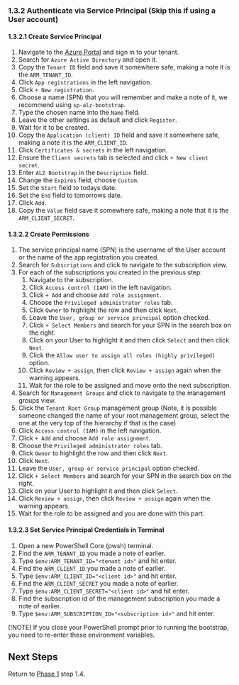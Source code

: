 <!-- markdownlint-disable first-line-h1 -->
### 1.3.2 Authenticate via Service Principal (Skip this if using a User account)

#### 1.3.2.1 Create Service Principal

1. Navigate to the [Azure Portal](https://portal.azure.com) and sign in to your tenant.
1. Search for `Azure Active Directory` and open it.
1. Copy the `Tenant ID` field and save it somewhere safe, making a note it is the `ARM_TENANT_ID`.
1. Click `App registrations` in the left navigation.
1. Click `+ New registration`.
1. Choose a name (SPN) that you will remember and make a note of it, we recommend using `sp-alz-bootstrap`.
1. Type the chosen name into the `Name` field.
1. Leave the other settings as default and click `Register`.
1. Wait for it to be created.
1. Copy the `Application (client) ID` field and save it somewhere safe, making a note it is the `ARM_CLIENT_ID`.
1. Click `Certificates & secrets` in the left navigation.
1. Ensure the `Client secrets` tab is selected and click `+ New client secret`.
1. Enter `ALZ Bootstrap` in the `Description` field.
1. Change the `Expires` field, choose `Custom`.
1. Set the `Start` field to todays date.
1. Set the `End` field to tomorrows date.
1. Click `Add`.
1. Copy the `Value` field save it somewhere safe, making a note that it is the `ARM_CLIENT_SECRET`.

#### 1.3.2.2 Create Permissions

1. The service principal name (SPN) is the username of the User account or the name of the app registration you created.
1. Search for `Subscriptions` and click to navigate to the subscription view.
1. For each of the subscriptions you created in the previous step:
    1. Navigate to the subscription.
    1. Click `Access control (IAM)` in the left navigation.
    1. Click `+ Add` and choose `Add role assignment`.
    1. Choose the `Privileged administrator roles` tab.
    1. Click `Owner` to highlight the row and then click `Next`.
    1. Leave the `User, group or service principal` option checked.
    1. Click `+ Select Members` and search for your SPN in the search box on the right.
    1. Click on your User to highlight it and then click `Select` and then click `Next`.
    1. Click the `Allow user to assign all roles (highly privileged)` option.
    1. Click `Review + assign`, then click `Review + assign` again when the warning appears.
    1. Wait for the role to be assigned and move onto the next subscription.
1. Search for `Management Groups` and click to navigate to the management groups view.
1. Click the `Tenant Root Group` management group (Note, it is possible someone changed the name of your root management group, select the one at the very top of the hierarchy if that is the case)
1. Click `Access control (IAM)` in the left navigation.
1. Click `+ Add` and choose `Add role assignment`.
1. Choose the `Privileged administrator roles` tab.
1. Click `Owner` to highlight the row and then click `Next`.
1. Click `Next`.
1. Leave the `User, group or service principal` option checked.
1. Click `+ Select Members` and search for your SPN in the search box on the right.
1. Click on your User to highlight it and then click `Select`.
1. Click `Review + assign`, then click `Review + assign` again when the warning appears.
1. Wait for the role to be assigned and you are done with this part.

#### 1.3.2.3 Set Service Principal Credentials in Terminal

1. Open a new PowerShell Core (pwsh) terminal.
1. Find the `ARM_TENANT_ID` you made a note of earlier.
1. Type `$env:ARM_TENANT_ID="<tenant id>"` and hit enter.
1. Find the `ARM_CLIENT_ID` you made a note of earlier.
1. Type `$env:ARM_CLIENT_ID="<client id>"` and hit enter.
1. Find the `ARM_CLIENT_SECRET` you made a note of earlier.
1. Type `$env:ARM_CLIENT_SECRET="<client id>"` and hit enter.
1. Find the subscription id of the management subscription you made a note of earlier.
1. Type `$env:ARM_SUBSCRIPTION_ID="<subscription id>"` and hit enter.

[!NOTE]
If you close your PowerShell prompt prior to running the bootstrap, you need to re-enter these environment variables.

## Next Steps

Return to [Phase 1][wiki_quick_start_phase_1] step 1.4.

 [//]: # (************************)
 [//]: # (INSERT LINK LABELS BELOW)
 [//]: # (************************)

[wiki_quick_start_phase_1]:           %5BUser-Guide%5D-Quick-Start-Phase-1 "Wiki - Quick Start - Phase 1"
